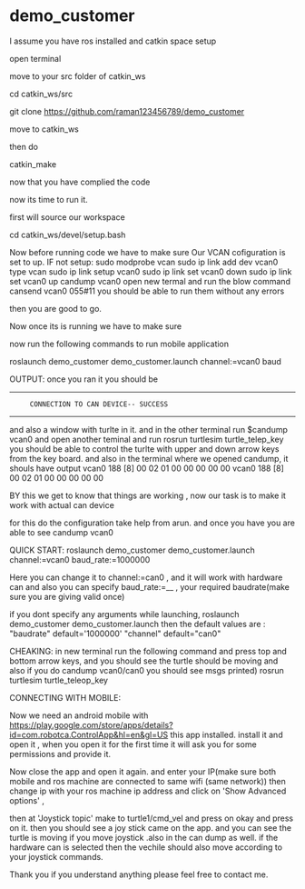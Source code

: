 # demo_customer

I assume you have ros installed and catkin space setup


open terminal

move to your src folder of catkin_ws

cd catkin_ws/src


git clone https://github.com/raman123456789/demo_customer


move to catkin_ws

then do 

catkin_make



now that you have complied the code

now its time to run it.

first will source our workspace

cd catkin_ws/devel/setup.bash

Now before running code we have to  make sure Our VCAN cofiguration is set to up. 
IF not setup:
sudo modprobe vcan
sudo ip link add dev vcan0 type vcan
sudo ip link setup vcan0
sudo ip link set vcan0 down
sudo ip link set vcan0 up
candump vcan0
open new termal and run the blow command
cansend vcan0 055#11
you should be able to run them without any errors


then you are good to go.

Now once its is running we have to make sure

now run the following commands to run mobile application

roslaunch demo_customer demo_customer.launch channel:=vcan0 baud

OUTPUT: 
once you ran it you should be 

---------------------------------------------------------------
         CONNECTION TO CAN DEVICE-- SUCCESS
---------------------------------------------------------------

 and also a window with turlte in it.
and in the other terminal run
$candump vcan0
and open another teminal and run 
rosrun turtlesim turtle_telep_key
you should be able to control the turlte with upper and down arrow keys from the key board.
and also in the terminal where we opened candump, it shouls have output
  vcan0  188   [8]  00 02 01 00 00 00 00 00
  vcan0  188   [8]  00 02 01 00 00 00 00 00

BY this we get to know that things are working , now our task is to make it work with actual can device

for this do the configuration take help from arun. and
once you have you are able to see 
candump vcan0



QUICK START:
roslaunch demo_customer demo_customer.launch channel:=vcan0 baud_rate:=1000000

Here you can change it to channel:=can0 , and it will work with hardware can
and also you can specify baud_rate:=__ , your required baudrate(make sure you are giving valid once)

if you dont specify any arguments while launching,
roslaunch demo_customer demo_customer.launch
then 
the default values are :
"baudrate" default='1000000' 
"channel" default="can0"

CHEAKING:
in new terminal  run the following command and press top and bottom arrow keys, and you should see the turtle should be moving and also if you do candump vcan0/can0 you should see msgs printed)
rosrun turtlesim turtle_teleop_key

CONNECTING WITH MOBILE:

Now we need an android mobile with https://play.google.com/store/apps/details?id=com.robotca.ControlApp&hl=en&gl=US this app installed.
install it and open it , when you open it for the first time it will ask you for some permissions and provide it.

Now close the app and open it again.
and enter your IP(make sure both mobile and ros machine are connected to same wifi (same network))
then change ip with your ros machine  ip address and click on 'Show Advanced options' ,

then at 'Joystick topic' make to turtle1/cmd_vel
and press on okay and 
press on it.
then you should see a joy stick came on the app. and you can see the turtle is moving if you move joystick .also  in the can dump as well. if the hardware can is selected then the vechile should also move according to your joystick commands.

Thank you 
if you understand anything please feel free to contact me. 









